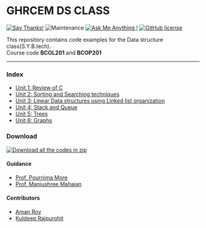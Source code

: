 # GHRCEM DS CLASS 

[![Say Thanks!](https://img.shields.io/badge/Click%20to%20Say%20Thanks-!-1EAEDB.svg)](https://saythanks.io/to/aman-roy) ![Maintenance](https://img.shields.io/badge/Maintained%3F-yes-green.svg) [![Ask Me Anything !](https://img.shields.io/badge/Ask%20me-anything-1abc9c.svg)](mailto:admin@amanroy.me?subject=GHRCEM-DS-CLASS) [![GitHub license](https://img.shields.io/github/license/Naereen/StrapDown.js.svg)](https://github.com/aman-roy/GHRCEM-DS-CLASS/blob/master/LICENSE)

This repository contains code examples for the Data structure class(S.Y.B.tech).<br>Course code **BCOL201** and **BCOP201**
***
### Index
- [Unit 1: Review of C](https://github.com/aman-roy/GHRCEM-DS-CLASS/tree/master/UNIT_1)
- [Unit 2: Sorting and Searching techniques](https://github.com/aman-roy/GHRCEM-DS-CLASS/tree/master/UNIT_2)
- [Unit 3: Linear Data structures using Linked list organization](https://github.com/aman-roy/GHRCEM-DS-CLASS/tree/master/UNIT_3)
- [Unit 4: Stack and Queue](https://github.com/aman-roy/GHRCEM-DS-CLASS/tree/master/UNIT_4)
- [Unit 5: Trees](https://github.com/aman-roy/GHRCEM-DS-CLASS/tree/master/UNIT_5)
- [Unit 6: Graphs](https://github.com/aman-roy/GHRCEM-DS-CLASS/tree/master/UNIT_6)

### Download

[![Download all the codes in zip](https://img.shields.io/badge/Click--to--Download-All--the--codes--in--zip-green.svg?longCache=true&style=for-the-badge)](https://github.com/aman-roy/GHRCEM-DS-CLASS/archive/master.zip)

#### Guidance
 - [Prof. Pournima More](http://ghrcem.raisoni.net/faculty-details_view.php?id=2627)
 - [Prof. Manjushree Mahajan](http://ghrcem.raisoni.net/faculty-details_view.php?id=1041)

#### Contributors
 - [Aman Roy](http://amanroy.me)
 - [Kuldeep Rajpurohit](https://github.com/krrajpurohit)